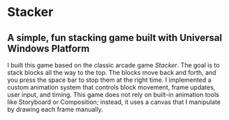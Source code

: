 # Stacker
## A simple, fun stacking game built with Universal Windows Platform
I built this game based on the classic arcade game *Stacker*. 
The goal is to stack blocks all the way to the top. The blocks move back and forth, and you press the space bar to stop them at the right time. 
I implemented a custom animation system that controls block movement, frame updates, user input, and timing. 
This game does not rely on built-in animation tools like Storyboard or Composition; instead, it uses a canvas that I 
manipulate by drawing each frame manually.